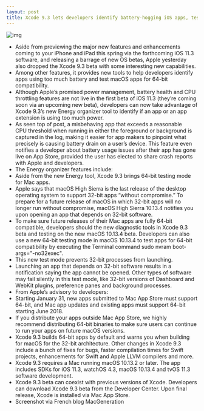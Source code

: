 ```yaml
---
layout: post
title: Xcode 9.3 lets developers identify battery-hogging iOS apps, test Mac apps in 64-bit mode
---
```

![img](http://media.idownloadblog.com/wp-content/uploads/2018/01/Xcode-9.3-Energy-Organizer.jpg)
* Aside from previewing the major new features and enhancements coming to your iPhone and iPad this spring via the forthcoming iOS 11.3 software, and releasing a barrage of new OS betas, Apple yesterday also dropped the Xcode 9.3 beta with some interesting new capabilities.
* Among other features, it provides new tools to help developers identify apps using too much battery and test macOS apps for 64-bit compatibility.
* Although Apple’s promised power management, battery health and CPU throttling features are not live in the first beta of iOS 11.3 (they’re coming soon via an upcoming new beta), developers can now take advantage of Xcode 9.3’s new Energy organizer tool to identify if an app or an app extension is using too much power.
* As seen top of post, a misbehaving app that exceeds a reasonable CPU threshold when running in either the foreground or background is captured in the log, making it easier for app makers to pinpoint what precisely is causing battery drain on a user’s device. This feature even notifies a developer about battery usage issues after their app has gone live on App Store, provided the user has elected to share crash reports with Apple and developers.
* The Energy organizer features include:
* Aside from the new Energy tool, Xcode 9.3 brings 64-bit testing mode for Mac apps.
* Apple says that macOS High Sierra is the last release of the desktop operating system to support 32-bit apps “without compromise.” To prepare for a future release of macOS in which 32-bit apps will no longer run without compromise, macOS High Sierra 10.13.4 notifies you upon opening an app that depends on 32-bit software.
* To make sure future releases of their Mac apps are fully 64-bit compatible, developers should the new diagnostic tools in Xcode 9.3 beta and testing on the new macOS 10.13.4 beta. Developers can also use a new 64-bit testing mode in macOS 10.13.4 to test apps for 64-bit compatibility by executing the Terminal command sudo nvram boot-args="-no32exec".
* This new test mode prevents 32-bit processes from launching.
* Launching an app that depends on 32-bit software results in a notification saying the app cannot be opened. Other types of software may fail silently in this test mode, like 32-bit versions of Dashboard and WebKit plugins, preference panes and background processes.
* From Apple’s advisory to developers:
* Starting January 31, new apps submitted to Mac App Store must support 64-bit, and Mac app updates and existing apps must support 64-bit starting June 2018.
* If you distribute your apps outside Mac App Store, we highly recommend distributing 64-bit binaries to make sure users can continue to run your apps on future macOS versions.
* Xcode 9.3 builds 64-bit apps by default and warns you when building for macOS for the 32-bit architecture. Other changes in Xcode 9.3 include a bunch of fixes for bugs, faster compilation times for Swift projects, enhancements for Swift and Apple LLVM compilers and more.
* Xcode 9.3 requires a Mac running macOS 10.13.2 or later. The app includes SDKs for iOS 11.3, watchOS 4.3, macOS 10.13.4 and tvOS 11.3 software development.
* Xcode 9.3 beta can coexist with previous versions of Xcode. Developers can download Xcode 9.3 beta from the Developer Center. Upon final release, Xcode is installed via Mac App Store.
* Screenshot via French blog MacGeneration

